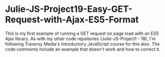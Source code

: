 # Julie-JS-Project19-Easy-GET-Request-with-Ajax-ES5-Format

This is my first example of running a GET request on page load with an ES5 Ajax library.  As with my other code repsitories (Julie-JS-Project1 - 18), I'm following Traversy Media's introductory JavaScript course for this also. The code comments include an example that doesn't work and how to correct it.
